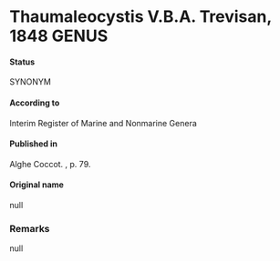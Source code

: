 # Thaumaleocystis V.B.A. Trevisan, 1848 GENUS

#### Status
SYNONYM

#### According to
Interim Register of Marine and Nonmarine Genera

#### Published in
Alghe Coccot. , p. 79.

#### Original name
null

### Remarks
null